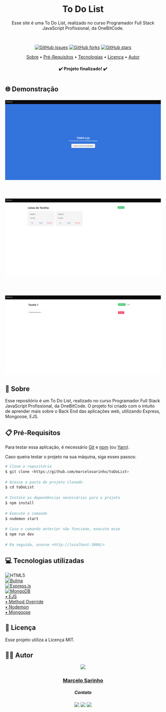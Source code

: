 <h1 align="center">To Do List</h1>
<p align="center">Esse site é uma To Do List, realizado no curso Programador Full Stack JavaScript Profissional, da OneBitCode.</p>
</br>
<p align="center">
<a href="https://github.com/marcelosarinho/toDoList/issues"><img alt="GitHub issues" src="https://img.shields.io/github/issues/marcelosarinho/toDoList?style=flat-square"></a>
<a href="https://github.com/marcelosarinho/toDoList/network"><img alt="GitHub forks" src="https://img.shields.io/github/forks/marcelosarinho/toDoList?style=flat-square"></a>
<a href="https://github.com/marcelosarinho/toDoList/stargazers"><img alt="GitHub stars" src="https://img.shields.io/github/stars/marcelosarinho/toDoList?style=social"></a>
</p>
<p align="center">
<a href="#sobre">Sobre</a> • 
<a href="#pre-requisitos">Pré-Requisitos</a> • 
<a href="#tecnologias">Tecnologias</a> • 
<a href="#licenca">Licença</a> •
<a href="#autor">Autor</a>
</p>
<h4 align="center"> ✔️ Projeto finalizado! ✔️ </h4>
<h1></h1>
<h2>🌐 Demonstração</h2>
<div>
  <h3 align="center">
  <img src="./screenshots/home.png"/>
  </h3>
  <br/>
  <h3 align="center">
   <img src="./screenshots/list.png"/>
  </h3>
  <br/>
  <h3 align="center">
   <img src="./screenshots/task.png"/>
  </h3>
</div>
<h2 id="sobre">📖 Sobre</h2>
<p>Esse repositório é um To Do List, realizado no curso Programador Full Stack JavaScript Profissional, da OneBitCode. O projeto foi criado com o intuito de aprender mais sobre o Back End das aplicações web, utilizando Express, Mongoose, EJS.</p>
<h2 id="pre-requisitos">📋 Pré-Requisitos</h2>
<p>Para testar essa aplicação, é necessário <a href="https://git-scm.com/">Git</a> e <a href="https://www.npmjs.com/">npm</a> (ou <a href="https://yarnpkg.com/">Yarn</a>).</p>
<p>Caso queira testar o projeto na sua máquina, siga esses passos:</p>

```bash
# Clone o repositório
$ git clone <https://github.com/marcelosarinho/toDoList>

# Acesse a pasta do projeto clonado
$ cd toDoList

# Instale as dependências necessárias para o projeto
$ npm install

# Execute o comando
$ nodemon start

# Caso o comando anterior não funcione, execute esse
$ npm run dev

# Em seguida, acesse <http://localhost:3000/>

```

<h2 id="tecnologias">💻 Tecnologias utilizadas</h2>

![HTML5](https://img.shields.io/badge/html5-%23E34F26.svg?style=for-the-badge&logo=html5&logoColor=white)
<br/>
<a href="https://bulma.io/">![Bulma](https://img.shields.io/badge/bulma-00D0B1?style=for-the-badge&logo=bulma&logoColor=white)</a>
<br/>
<a href="http://expressjs.com/pt-br/">![Express.js](https://img.shields.io/badge/express.js-%23404d59.svg?style=for-the-badge&logo=express&logoColor=%2361DAFB)</a>
<br/>
<a href="https://www.mongodb.com/">![MongoDB](https://img.shields.io/badge/MongoDB-%234ea94b.svg?style=for-the-badge&logo=mongodb&logoColor=white)</a>
<br/>
<a href="https://ejs.co/">• EJS</a>
<br/>
<a href="https://www.npmjs.com/package/method-override">• Method Override</a>
<br/>
<a href="https://www.npmjs.com/package/nodemon">• Nodemon</a>
<br/>
<a href="https://mongoosejs.com/">• Mongoose</a>
<h2 id="licenca">📜 Licença</h2>
Esse projeto utiliza a Licença MIT.
<h2 id="autor">👨‍💻 Autor</h2>
<div align="center">
<a href="https://github.com/marcelosarinho">
<img src="https://avatars.githubusercontent.com/u/105175233?s=400&u=319025640369177cd290b894f1ffd06363059b64&v=4" width="150px"/>
</a>
<a href="https://github.com/marcelosarinho"><h3>Marcelo Sarinho</h3></a>
<h5>Contato</h5>
<a href="https://github.com/marcelosarinho"><img src="https://img.shields.io/badge/github-%23121011.svg?style=for-the-badge&logo=github&logoColor=white"/></a>
<a href="https://www.linkedin.com/in/marcelo-sarinho-a4706923a/"><img src="https://img.shields.io/badge/linkedin-%230077B5.svg?style=for-the-badge&logo=linkedin&logoColor=white"/></a>
<a href="mailto:marceloactsarinho@gmail.com"><img src="https://img.shields.io/badge/Gmail-D14836?style=for-the-badge&logo=gmail&logoColor=white"/></a>
</div>
